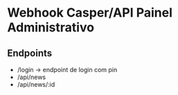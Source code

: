 # Webhook Casper/API Painel Administrativo

## Endpoints

- /login -> endpoint de login com pin
- /api/news
- /api/news/:id
